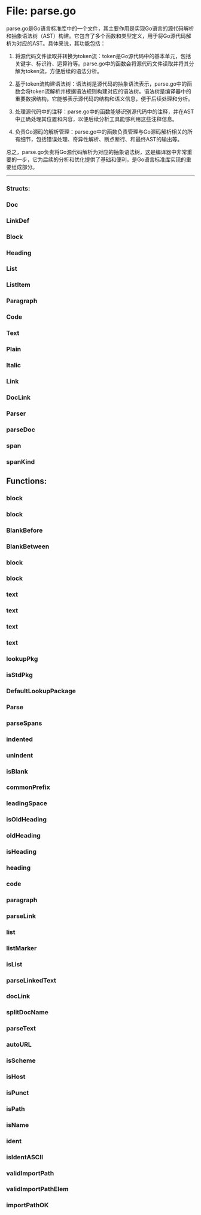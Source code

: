 # File: parse.go

parse.go是Go语言标准库中的一个文件，其主要作用是实现Go语言的源代码解析和抽象语法树（AST）构建。它包含了多个函数和类型定义，用于将Go源代码解析为对应的AST。具体来说，其功能包括：

1. 将源代码文件读取并转换为token流：token是Go源代码中的基本单元，包括关键字、标识符、运算符等。parse.go中的函数会将源代码文件读取并将其分解为token流，方便后续的语法分析。

2. 基于token流构建语法树：语法树是源代码的抽象语法表示，parse.go中的函数会将token流解析并根据语法规则构建对应的语法树。语法树是编译器中的重要数据结构，它能够表示源代码的结构和语义信息，便于后续处理和分析。

3. 处理源代码中的注释：parse.go中的函数能够识别源代码中的注释，并在AST中正确处理其位置和内容，以便后续分析工具能够利用这些注释信息。

4. 负责Go源码的解析管理：parse.go中的函数负责管理与Go源码解析相关的所有细节，包括错误处理、奇异性解析、断点断行、和最终AST的输出等。

总之，parse.go负责将Go源代码解析为对应的抽象语法树，这是编译器中非常重要的一步，它为后续的分析和优化提供了基础和便利，是Go语言标准库实现的重要组成部分。




---

### Structs:

### Doc





### LinkDef





### Block





### Heading





### List





### ListItem





### Paragraph





### Code





### Text





### Plain





### Italic





### Link





### DocLink





### Parser





### parseDoc





### span





### spanKind





## Functions:

### block





### block





### BlankBefore





### BlankBetween





### block





### block





### text





### text





### text





### text





### lookupPkg





### isStdPkg





### DefaultLookupPackage





### Parse





### parseSpans





### indented





### unindent





### isBlank





### commonPrefix





### leadingSpace





### isOldHeading





### oldHeading





### isHeading





### heading





### code





### paragraph





### parseLink





### list





### listMarker





### isList





### parseLinkedText





### docLink





### splitDocName





### parseText





### autoURL





### isScheme





### isHost





### isPunct





### isPath





### isName





### ident





### isIdentASCII





### validImportPath





### validImportPathElem





### importPathOK





